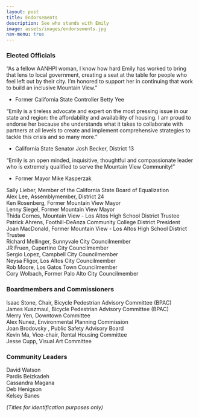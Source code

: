 ```yaml
---
layout: post
title: Endorsements
description: See who stands with Emily
image: assets/images/endorsements.jpg
nav-menu: true
---  
```

### Elected Officials  

“As a fellow AANHPI woman, I know how hard Emily has worked to bring that lens to local government, creating a seat at the table for people who feel left out by their city. I’m honored to support her in continuing that work to build an inclusive Mountain View.”  
- Former California State Controller Betty Yee  
  
“Emily is a tireless advocate and expert on the most pressing issue in our state and region: the affordability and availability of housing. I am proud to endorse her because she understands what it takes to collaborate with partners at all levels to create and implement comprehensive strategies to tackle this crisis and so many more.”  
- California State Senator Josh Becker, District 13  

“Emily is an open minded, inquisitive, thoughtful and compassionate leader who is extremely qualified to serve the Mountain View Community!”  
- Former Mayor Mike Kasperzak

Sally Lieber, Member of the California State Board of Equalization  
Alex Lee, Assemblymember, District 24  
Ken Rosenberg, Former Mountain View Mayor  
Lenny Siegel, Former Mountain View Mayor  
Thida Cornes, Mountain View - Los Altos High School District Trustee  
Patrick Ahrens, Foothill-DeAnza Community College District President  
Joan MacDonald, Former Mountain View - Los Altos High School District Trustee  
Richard Mellinger, Sunnyvale City Councilmember   
JR Fruen, Cupertino City Councilmember  
Sergio Lopez, Campbell City Councilmember  
Neysa Fligor, Los Altos City Councilmember  
Rob Moore, Los Gatos Town Councilmember  
Cory Wolbach, Former Palo Alto City Councilmember  

### Boardmembers and Commissioners  
Isaac Stone, Chair, Bicycle Pedestrian Advisory Committee (BPAC)  
James Kuszmaul, Bicycle Pedestrian Advisory Committee (BPAC)  
Merry Yen, Downtown Committee  
Alex Nunez, Environmental Planning Commission  
Joan Brodovsky , Public Safety Advisory Board  
Kevin Ma, Vice-chair, Rental Housing Committee  
Jesse Cupp, Visual Art Committee  

### Community Leaders
David Watson  
Pardis Beizkadeh  
Cassandra Magana  
Deb Henigson  
Kelsey Banes  
  
*(Titles for identification purposes only)*